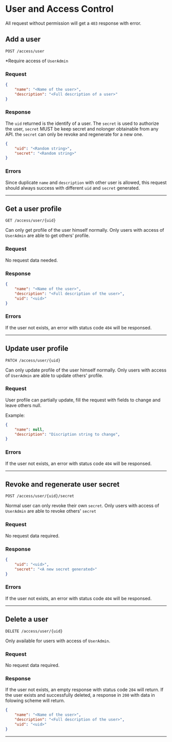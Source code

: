 # User and Access Control

All request without permission will get a `403` response with error.

## Add a user

`POST /access/user`

*Require access of `UserAdmin`

### Request

```json
{
    "name": "<Name of the user>",
    "description": "<Full description of a user>"
}
```

### Response

The `uid` returned is the identify of a user. The `secret` is used to authorize the user, `secret` MUST be keep secret and nolonger obtainable from any API. the `secret` can only be revoke and regenerate for a new one.

```json
{
    "uid": "<Random string>",
    "secret": "<Random string>"
}
```

### Errors

Since duplicate `name` and `description` with other user is allowed, this request should always success with different `uid` and `secret` generated.

----------------

## Get a user profile
`GET /access/user/{uid}`

Can only get profile of the user himself normally. 
Only users with access of `UserAdmin` are able to get others' profile.

### Request
No request data needed.

### Response

```json
{
    "name": "<Name of the user>",
    "description": "<Full description of the user>",
    "uid": "<uid>"
}
```

### Errors
If the user not exists, an error with status code `404` will be responsed.

----------------

## Update user profile

`PATCH /access/user/{uid}`

Can only update profile of the user himself normally. 
Only users with access of `UserAdmin` are able to update others' profile.

### Request
User profile can partially update, fill the request with fields to change and leave others null.

Example:
```json
{
    "name": null,
    "description": "Discription string to change",
}
```

### Errors
If the user not exists, an error with status code `404` will be responsed.

----------------

## Revoke and regenerate user secret
`POST /access/user/{uid}/secret`

Normal user can only revoke their own `secret`. Only users with access of `UserAdmin` are able to revoke others' `secret`

### Request
No request data required.

### Response
```json
{
    "uid": "<uid>",
    "secret": "<A new secret generated>"
}
```
### Errors
If the user not exists, an error with status code `404` will be responsed.

----------------

## Delete a user
`DELETE /access/user/{uid}`

Only available for users with access of `UserAdmin`.

### Request
No request data required.

### Response
If the user not exists, an empty response with status code `204` will return.
If the user exists and successfully deleted, a response in `200` with data in folowing scheme will return.
```json
{
    "name": "<Name of the user>",
    "description": "<Full description of the user>",
    "uid": "<uid>"
}
```

----------------